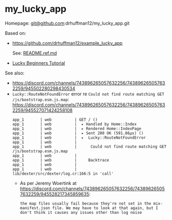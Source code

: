 # my_lucky_app

Homepage: git@github.com:drhuffman12/my_lucky_app.git

Based on:
* https://github.com/drhuffman12/example_lucky_app
  
  See: [README.ref.md](README.ref.md])
* [Lucky Beginners Tutorial](https://luckyframework.org/guides/tutorial/overview)

See also:
* https://discord.com/channels/743896265057632256/743896265057632259/945502280298430534
* `Lucky::RouteNotFoundError` error re `Could not find route matching GET /js/bootstrap.esm.js.map`: https://discord.com/channels/743896265057632256/743896265057632259/945527071424258108
  ```
  app_1       | web          | GET / ()
  app_1       | web          |  ▸ Handled by Home::Index
  app_1       | web          |  ▸ Rendered Home::IndexPage
  app_1       | web          |  ▸ Sent 200 OK (591.86µs) ()
  app_1       | web          |  ▸  Lucky::RouteNotFoundError 
  app_1       | web          | 
  app_1       | web          |      Could not find route matching GET /js/bootstrap.esm.js.map
  app_1       | web          | 
  app_1       | web          |     Backtrace 
  app_1       | web          | 
  app_1       | web          |      lib/dexter/src/dexter/log.cr:166:5 in 'call'
  ```
  * As per Jeremy Woertink at https://discord.com/channels/743896265057632256/743896265057632259/945528217345859635:

        the map files usually fail because they're not set in the mix-manifest.json file. We may have to look at that again, but I don't think it causes any issues other than log noise
